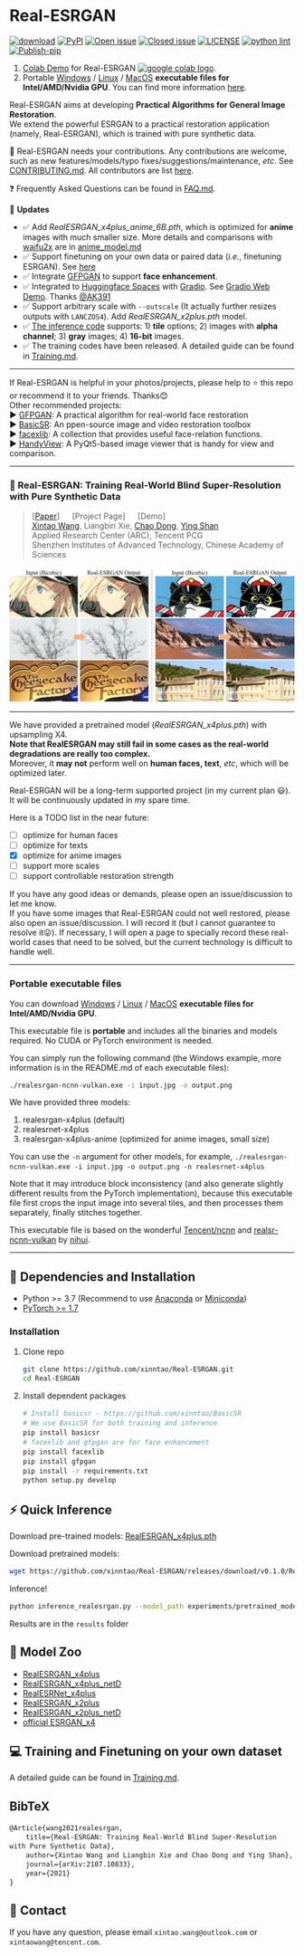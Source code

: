 # Real-ESRGAN

[![download](https://img.shields.io/github/downloads/xinntao/Real-ESRGAN/total.svg)](https://github.com/xinntao/Real-ESRGAN/releases)
[![PyPI](https://img.shields.io/pypi/v/realesrgan)](https://pypi.org/project/realesrgan/)
[![Open issue](https://img.shields.io/github/issues/xinntao/Real-ESRGAN)](https://github.com/xinntao/Real-ESRGAN/issues)
[![Closed issue](https://img.shields.io/github/issues-closed/xinntao/Real-ESRGAN)](https://github.com/xinntao/Real-ESRGAN/issues)
[![LICENSE](https://img.shields.io/github/license/xinntao/Real-ESRGAN.svg)](https://github.com/xinntao/Real-ESRGAN/blob/master/LICENSE)
[![python lint](https://github.com/xinntao/Real-ESRGAN/actions/workflows/pylint.yml/badge.svg)](https://github.com/xinntao/Real-ESRGAN/blob/master/.github/workflows/pylint.yml)
[![Publish-pip](https://github.com/xinntao/Real-ESRGAN/actions/workflows/publish-pip.yml/badge.svg)](https://github.com/xinntao/Real-ESRGAN/blob/master/.github/workflows/publish-pip.yml)

1. [Colab Demo](https://colab.research.google.com/drive/1k2Zod6kSHEvraybHl50Lys0LerhyTMCo?usp=sharing) for Real-ESRGAN <a href="https://colab.research.google.com/drive/1k2Zod6kSHEvraybHl50Lys0LerhyTMCo?usp=sharing"><img src="https://colab.research.google.com/assets/colab-badge.svg" alt="google colab logo"></a>.
2. Portable [Windows](https://github.com/xinntao/Real-ESRGAN/releases/download/v0.1.2/realesrgan-ncnn-vulkan-20210801-windows.zip) / [Linux](https://github.com/xinntao/Real-ESRGAN/releases/download/v0.1.2/realesrgan-ncnn-vulkan-20210801-ubuntu.zip) / [MacOS](https://github.com/xinntao/Real-ESRGAN/releases/download/v0.1.2/realesrgan-ncnn-vulkan-20210801-macos.zip) **executable files for Intel/AMD/Nvidia GPU**. You can find more information [here](#Portable-executable-files).

Real-ESRGAN aims at developing **Practical Algorithms for General Image Restoration**.<br>
We extend the powerful ESRGAN to a practical restoration application (namely, Real-ESRGAN), which is trained with pure synthetic data.

:art: Real-ESRGAN needs your contributions. Any contributions are welcome, such as new features/models/typo fixes/suggestions/maintenance, *etc*. See [CONTRIBUTING.md](CONTRIBUTING.md). All contributors are list [here](CONTRIBUTING.md#Contributors).

:question: Frequently Asked Questions can be found in [FAQ.md](FAQ.md).

:triangular_flag_on_post: **Updates**
- :white_check_mark: Add *RealESRGAN_x4plus_anime_6B.pth*, which is optimized for **anime** images with much smaller size. More details and comparisons with [waifu2x](https://github.com/nihui/waifu2x-ncnn-vulkan) are in [anime_model.md](docs/anime_model.md)
- :white_check_mark: Support finetuning on your own data or paired data (*i.e.*, finetuning ESRGAN). See [here](Training.md#Finetune-Real-ESRGAN-on-your-own-dataset)
- :white_check_mark: Integrate [GFPGAN](https://github.com/TencentARC/GFPGAN) to support **face enhancement**.
- :white_check_mark: Integrated to [Huggingface Spaces](https://huggingface.co/spaces) with [Gradio](https://github.com/gradio-app/gradio). See [Gradio Web Demo](https://huggingface.co/spaces/akhaliq/Real-ESRGAN). Thanks [@AK391](https://github.com/AK391)
- :white_check_mark: Support arbitrary scale with `--outscale` (It actually further resizes outputs with `LANCZOS4`). Add *RealESRGAN_x2plus.pth* model.
- :white_check_mark: [The inference code](inference_realesrgan.py) supports: 1) **tile** options; 2) images with **alpha channel**; 3) **gray** images; 4) **16-bit** images.
- :white_check_mark: The training codes have been released. A detailed guide can be found in [Training.md](Training.md).

---

If Real-ESRGAN is helpful in your photos/projects, please help to :star: this repo or recommend it to your friends. Thanks:blush: <br>
Other recommended projects:<br>
:arrow_forward: [GFPGAN](https://github.com/TencentARC/GFPGAN): A practical algorithm for real-world face restoration <br>
:arrow_forward: [BasicSR](https://github.com/xinntao/BasicSR): An ppen-source image and video restoration toolbox<br>
:arrow_forward: [facexlib](https://github.com/xinntao/facexlib): A collection that provides useful face-relation functions.<br>
:arrow_forward: [HandyView](https://github.com/xinntao/HandyView): A PyQt5-based image viewer that is handy for view and comparison. <br>

---

### :book: Real-ESRGAN: Training Real-World Blind Super-Resolution with Pure Synthetic Data

> [[Paper](https://arxiv.org/abs/2107.10833)] &emsp; [Project Page] &emsp; [Demo] <br>
> [Xintao Wang](https://xinntao.github.io/), Liangbin Xie, [Chao Dong](https://scholar.google.com.hk/citations?user=OSDCB0UAAAAJ), [Ying Shan](https://scholar.google.com/citations?user=4oXBp9UAAAAJ&hl=en) <br>
> Applied Research Center (ARC), Tencent PCG<br>
> Shenzhen Institutes of Advanced Technology, Chinese Academy of Sciences

<p align="center">
  <img src="assets/teaser.jpg">
</p>

---

We have provided a pretrained model (*RealESRGAN_x4plus.pth*) with upsampling X4.<br>
**Note that RealESRGAN may still fail in some cases as the real-world degradations are really too complex.**<br>
Moreover, it **may not** perform well on **human faces, text**, *etc*, which will be optimized later.
<br>

Real-ESRGAN will be a long-term supported project (in my current plan :smiley:). It will be continuously updated
in my spare time.

Here is a TODO list in the near future:

- [ ] optimize for human faces
- [ ] optimize for texts
- [x] optimize for anime images
- [ ] support more scales
- [ ] support controllable restoration strength

If you have any good ideas or demands, please open an issue/discussion to let me know. <br>
If you have some images that Real-ESRGAN could not well restored, please also open an issue/discussion. I will record it (but I cannot guarantee to resolve it:stuck_out_tongue:). If necessary, I will open a page to specially record these real-world cases that need to be solved, but the current technology is difficult to handle well.

---

### Portable executable files

You can download [Windows](https://github.com/xinntao/Real-ESRGAN/releases/download/v0.1.2/realesrgan-ncnn-vulkan-20210801-windows.zip) / [Linux](https://github.com/xinntao/Real-ESRGAN/releases/download/v0.1.2/realesrgan-ncnn-vulkan-20210801-ubuntu.zip) / [MacOS](https://github.com/xinntao/Real-ESRGAN/releases/download/v0.1.2/realesrgan-ncnn-vulkan-20210801-macos.zip) **executable files for Intel/AMD/Nvidia GPU**.

This executable file is **portable** and includes all the binaries and models required. No CUDA or PyTorch environment is needed.<br>

You can simply run the following command (the Windows example, more information is in the README.md of each executable files):

```bash
./realesrgan-ncnn-vulkan.exe -i input.jpg -o output.png
```

We have provided three models:

1. realesrgan-x4plus  (default)
2. realesrnet-x4plus
3. realesrgan-x4plus-anime (optimized for anime images, small size)

You can use the `-n` argument for other models, for example, `./realesrgan-ncnn-vulkan.exe -i input.jpg -o output.png -n realesrnet-x4plus`

Note that it may introduce block inconsistency (and also generate slightly different results from the PyTorch implementation), because this executable file first crops the input image into several tiles, and then processes them separately, finally stitches together.

This executable file is based on the wonderful [Tencent/ncnn](https://github.com/Tencent/ncnn) and [realsr-ncnn-vulkan](https://github.com/nihui/realsr-ncnn-vulkan) by [nihui](https://github.com/nihui).

---

## :wrench: Dependencies and Installation

- Python >= 3.7 (Recommend to use [Anaconda](https://www.anaconda.com/download/#linux) or [Miniconda](https://docs.conda.io/en/latest/miniconda.html))
- [PyTorch >= 1.7](https://pytorch.org/)

### Installation

1. Clone repo

    ```bash
    git clone https://github.com/xinntao/Real-ESRGAN.git
    cd Real-ESRGAN
    ```

1. Install dependent packages

    ```bash
    # Install basicsr - https://github.com/xinntao/BasicSR
    # We use BasicSR for both training and inference
    pip install basicsr
    # facexlib and gfpgan are for face enhancement
    pip install facexlib
    pip install gfpgan
    pip install -r requirements.txt
    python setup.py develop
    ```

## :zap: Quick Inference

Download pre-trained models: [RealESRGAN_x4plus.pth](https://github.com/xinntao/Real-ESRGAN/releases/download/v0.1.0/RealESRGAN_x4plus.pth)

Download pretrained models:

```bash
wget https://github.com/xinntao/Real-ESRGAN/releases/download/v0.1.0/RealESRGAN_x4plus.pth -P experiments/pretrained_models
```

Inference!

```bash
python inference_realesrgan.py --model_path experiments/pretrained_models/RealESRGAN_x4plus.pth --input inputs --face_enhance
```

Results are in the `results` folder

## :european_castle: Model Zoo

- [RealESRGAN_x4plus](https://github.com/xinntao/Real-ESRGAN/releases/download/v0.1.0/RealESRGAN_x4plus.pth)
- [RealESRGAN_x4plus_netD](https://github.com/xinntao/Real-ESRGAN/releases/download/v0.2.2.3/RealESRGAN_x4plus_netD.pth)
- [RealESRNet_x4plus](https://github.com/xinntao/Real-ESRGAN/releases/download/v0.1.1/RealESRNet_x4plus.pth)
- [RealESRGAN_x2plus](https://github.com/xinntao/Real-ESRGAN/releases/download/v0.2.1/RealESRGAN_x2plus.pth)
- [RealESRGAN_x2plus_netD](https://github.com/xinntao/Real-ESRGAN/releases/download/v0.2.2.3/RealESRGAN_x2plus_netD.pth)
- [official ESRGAN_x4](https://github.com/xinntao/Real-ESRGAN/releases/download/v0.1.1/ESRGAN_SRx4_DF2KOST_official-ff704c30.pth)

## :computer: Training and Finetuning on your own dataset

A detailed guide can be found in [Training.md](Training.md).

## BibTeX

    @Article{wang2021realesrgan,
        title={Real-ESRGAN: Training Real-World Blind Super-Resolution with Pure Synthetic Data},
        author={Xintao Wang and Liangbin Xie and Chao Dong and Ying Shan},
        journal={arXiv:2107.10833},
        year={2021}
    }

## :e-mail: Contact

If you have any question, please email `xintao.wang@outlook.com` or `xintaowang@tencent.com`.
